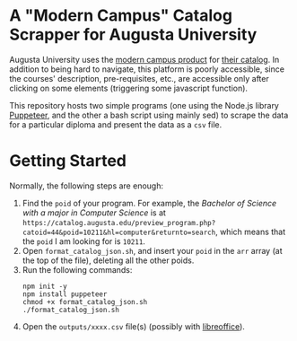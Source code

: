 # A "Modern Campus" Catalog Scrapper for Augusta University

Augusta University uses the [modern campus product](https://moderncampus.com/) for [their catalog](https://catalog.augusta.edu/).
In addition to being hard to navigate, this platform is poorly accessible, since the courses' description, pre-requisites, etc., are accessible only after clicking on some elements (triggering some javascript function).

This repository hosts two simple programs (one using the Node.js library [Puppeteer](https://pptr.dev/), and the other a bash script using mainly sed) to scrape the data for a particular diploma and present the data as a `csv` file.

# Getting Started

Normally, the following steps are enough:

1. Find the `poid` of your program. For example, the _Bachelor of Science with a major in Computer Science_ is at `https://catalog.augusta.edu/preview_program.php?catoid=44&poid=10211&hl=computer&returnto=search`, which means that the `poid` I am looking for is `10211`.
2. Open `format_catalog_json.sh`, and insert your `poid` in the `arr` array (at the top of the file), deleting all the other poids.
3. Run the following commands:
    ```
    npm init -y 
    npm install puppeteer
    chmod +x format_catalog_json.sh
    ./format_catalog_json.sh
    ```
4. Open the `outputs/xxxx.csv` file(s) (possibly with [libreoffice](https://www.libreoffice.org/)).
